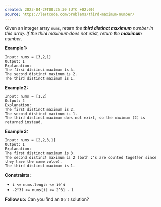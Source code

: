 ```yaml
---
created: 2023-04-29T00:25:30 (UTC +02:00)
source: https://leetcode.com/problems/third-maximum-number/
---
```

Given an integer array `nums`, return _the **third distinct maximum** number in this array. If the third maximum does not exist, return the **maximum** number_.

**Example 1:**

```
Input: nums = [3,2,1]
Output: 1
Explanation:
The first distinct maximum is 3.
The second distinct maximum is 2.
The third distinct maximum is 1.

```

**Example 2:**

```
Input: nums = [1,2]
Output: 2
Explanation:
The first distinct maximum is 2.
The second distinct maximum is 1.
The third distinct maximum does not exist, so the maximum (2) is returned instead.

```

**Example 3:**

```
Input: nums = [2,2,3,1]
Output: 1
Explanation:
The first distinct maximum is 3.
The second distinct maximum is 2 (both 2's are counted together since they have the same value).
The third distinct maximum is 1.

```

**Constraints:**

-   `1 <= nums.length <= 10^4`
-   `-2^31 <= nums[i] <= 2^31 - 1`

**Follow up:** Can you find an `O(n)` solution?
